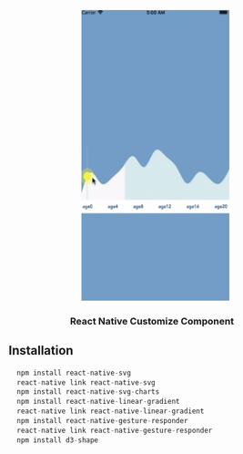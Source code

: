 <p align="center" >
    <img alt="react-native-custom-component" src="https://github.com/KeyBusiness1204/CustomGraphComponent/blob/master/Resourse/screenshot.gif" width="260" height="510" />
    <h3 align="center">
     React Native Customize Component
    </h3>
</p>

## Installation
```jsx
  npm install react-native-svg
  react-native link react-native-svg
  npm install react-native-svg-charts
  npm install react-native-linear-gradient
  react-native link react-native-linear-gradient
  npm install react-native-gesture-responder
  react-native link react-native-gesture-responder
  npm install d3-shape
```
